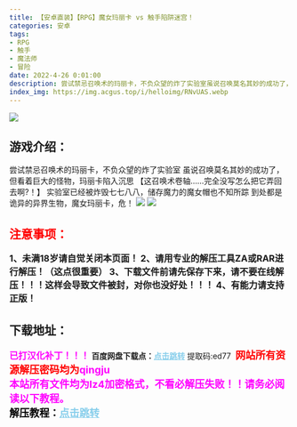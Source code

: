 ```yaml
---
title: 【安卓直装】【RPG】魔女玛丽卡 vs 触手陷阱迷宫！
categories: 安卓
tags:
- RPG
- 触手
- 魔法师
- 冒险
date: 2022-4-26 0:01:00
description: 尝试禁忌召唤术的玛丽卡，不负众望的炸了实验室虽说召唤莫名其妙的成功了，但看着巨大的怪物，玛丽卡陷入沉思【这召唤术卷轴……完全没写怎么把它弄回去啊?！】实验室已经被炸毁七七八八，储存魔力的魔女帽也不知所踪到处都是诡异的异界生物，魔女玛丽卡，危！
index_img: https://img.acgus.top/i/helloimg/RNvUAS.webp
---
```

![](https://img.acgus.top/i/helloimg/RNvUAS.webp)
## 游戏介绍：
尝试禁忌召唤术的玛丽卡，不负众望的炸了实验室
虽说召唤莫名其妙的成功了，但看着巨大的怪物，玛丽卡陷入沉思
【这召唤术卷轴……完全没写怎么把它弄回去啊?！】
实验室已经被炸毁七七八八，储存魔力的魔女帽也不知所踪
到处都是诡异的异界生物，魔女玛丽卡，危！
![](https://img.acgus.top/i/helloimg/RNvgNC.webp)
![](https://img.acgus.top/i/helloimg/RNvKGD.webp)



## <font color=#FF0000 >注意事项：</font>
<font size=3><b>1、未满18岁请自觉关闭本页面！
2、请用专业的解压工具ZA或RAR进行解压！（这点很重要）
3、下载文件前请先保存下来，请不要在线解压！！！这样会导致文件被封，对你也没好处！！！
4、有能力请支持正版！</b></font>

## 下载地址：
<font color=#FF00FF size=3>**已打汉化补丁！！！**</font>
<b>百度网盘下载点：</b><a href="https://pan.baidu.com/s/1QQj9k5qryLShBNuiHK4gJA?pwd=ed77" style="color: #87CEEB;"><b>点击跳转</b></a> 提取码:ed77
<a style="padding: 0" href="https://post.qingju.org/AD/"><img style="max-width:100%" src="https://img.acgus.top/i/2024/07/478f689b8021d8d499ab43d21acf137a.gif" alt=""></a>
<b><font color=#FF0000 size=4>网站所有资源解压密码均为</b></font><b><font color=#FF00FF size=4>qingju</font><font color=#FF0000 ></font></b><br><b><font color=#FF00FF size=4>本站所有文件均为lz4加密格式，不看必解压失败！！请务必阅读以下教程。</b></font><br><b><font color=#000 size=4>解压教程：</b><a href="https://post.qingju.org/tutorial/000/" style="color: #87CEEB;"><b>点击跳转</b></a>